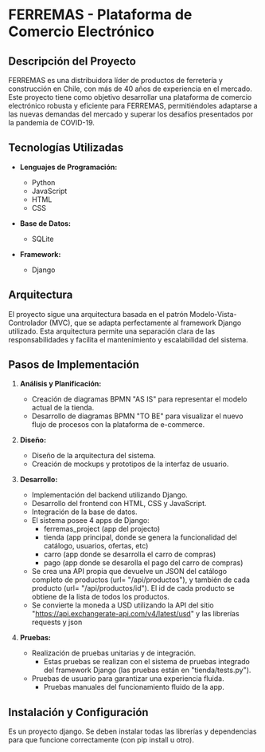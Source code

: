 # FERREMAS - Plataforma de Comercio Electrónico

## Descripción del Proyecto

FERREMAS es una distribuidora líder de productos de ferretería y construcción en Chile, con más de 40 años de experiencia en el mercado. Este proyecto tiene como objetivo desarrollar una plataforma de comercio electrónico robusta y eficiente para FERREMAS, permitiéndoles adaptarse a las nuevas demandas del mercado y superar los desafíos presentados por la pandemia de COVID-19.

## Tecnologías Utilizadas

- **Lenguajes de Programación:**
  - Python
  - JavaScript
  - HTML
  - CSS

- **Base de Datos:**
  - SQLite

- **Framework:**
  - Django

## Arquitectura

El proyecto sigue una arquitectura basada en el patrón Modelo-Vista-Controlador (MVC), que se adapta perfectamente al framework Django utilizado. Esta arquitectura permite una separación clara de las responsabilidades y facilita el mantenimiento y escalabilidad del sistema.

## Pasos de Implementación

1. **Análisis y Planificación:**
   - Creación de diagramas BPMN "AS IS" para representar el modelo actual de la tienda.
   - Desarrollo de diagramas BPMN "TO BE" para visualizar el nuevo flujo de procesos con la plataforma de e-commerce.

2. **Diseño:**
   - Diseño de la arquitectura del sistema.
   - Creación de mockups y prototipos de la interfaz de usuario.

3. **Desarrollo:**
   - Implementación del backend utilizando Django.
   - Desarrollo del frontend con HTML, CSS y JavaScript.
   - Integración de la base de datos.
   - El sistema posee 4 apps de Django: 
      - ferremas_project (app del projecto)
      - tienda (app principal, donde se genera la funcionalidad del catálogo, usuarios, ofertas, etc)
      - carro (app donde se desarrolla el carro de compras)
      - pago (app donde se desarolla el pago del carro de compras)
   - Se crea una API propia que devuelve un JSON del catálogo completo de productos (url= "/api/productos"), y también de cada producto (url= "/api/productos/id"). El id de cada producto se obtiene de la lista de todos los productos.
   - Se convierte la moneda a USD utilizando la API del sitio "https://api.exchangerate-api.com/v4/latest/usd" y las librerías requests y json

4. **Pruebas:**
   - Realización de pruebas unitarias y de integración.
      - Estas pruebas se realizan con el sistema de pruebas integrado del framework Django (las pruebas están en "tienda/tests.py").
   - Pruebas de usuario para garantizar una experiencia fluida.
      - Pruebas manuales del funcionamiento fluido de la app.

## Instalación y Configuración

Es un proyecto django. Se deben instalar todas las librerías y dependencias para que funcione correctamente (con pip install u otro).
